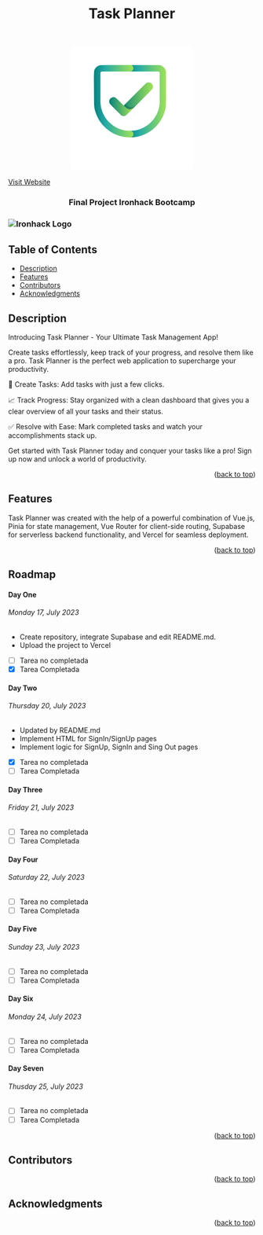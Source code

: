 <h1 align="center">Task Planner </h1> <br>
<p align="center">
  <a href="final-project-romy-ver.vercel.app">
    <img alt="Final Project Website" title="website" src="/assets/Task Planner.png" width="250">
  </a>
</p>
<a align="center" href="final-project-romy-ver.vercel.app">Visit Website</a>

<h3 align="center">
  Final Project Ironhack Bootcamp
<h3>
<img align="center" src="https://globalm.io/wp-content/uploads/2021/10/Ironhack-300x300.png" alt="Ironhack Logo" width="250">

## Table of Contents

- [Description](#description)
- [Features](#features)
- [Contributors](#contributors)
- [Acknowledgments](#acknowledgments)


## Description

Introducing Task Planner - Your Ultimate Task Management App!

Create tasks effortlessly, keep track of your progress, and resolve them like a pro. Task Planner is the perfect web application to supercharge your productivity.

🚀 Create Tasks: Add tasks with just a few clicks. 

📈 Track Progress: Stay organized with a clean dashboard that gives you a clear overview of all your tasks and their status.

✅ Resolve with Ease: Mark completed tasks and watch your accomplishments stack up.

Get started with Task Planner today and conquer your tasks like a pro! Sign up now and unlock a world of productivity.

<p align="right">(<a href="#readme-top">back to top</a>)</p>

## Features

Task Planner was created with the help of a powerful combination of Vue.js, Pinia for state management, Vue Router for client-side routing, Supabase for serverless backend functionality, and Vercel for seamless deployment.

<p align="right">(<a href="#readme-top">back to top</a>)</p>

## Roadmap

#### Day One

###### Monday 17, July 2023 

* Create repository, integrate Supabase and edit README.md. 
* Upload the project to Vercel

- [ ] Tarea no completada
- [x] Tarea Completada

#### Day Two

###### Thursday 20, July 2023 

* Updated by README.md
* Implement HTML for SignIn/SignUp pages
* Implement logic for SignUp, SignIn and Sing Out pages

- [x] Tarea no completada
- [ ] Tarea Completada

#### Day Three

###### Friday 21, July 2023 

- [ ] Tarea no completada
- [ ] Tarea Completada

#### Day Four

###### Saturday 22, July 2023 

- [ ] Tarea no completada
- [ ] Tarea Completada

#### Day Five

###### Sunday 23, July 2023 

- [ ] Tarea no completada
- [ ] Tarea Completada

#### Day Six

###### Monday 24, July 2023 

- [ ] Tarea no completada
- [ ] Tarea Completada

#### Day Seven

###### Thusday 25, July 2023 

- [ ] Tarea no completada
- [ ] Tarea Completada

<p align="right">(<a href="#readme-top">back to top</a>)</p>


## Contributors

<p align="right">(<a href="#readme-top">back to top</a>)</p>

## Acknowledgments

<p align="right">(<a href="#readme-top">back to top</a>)</p>


